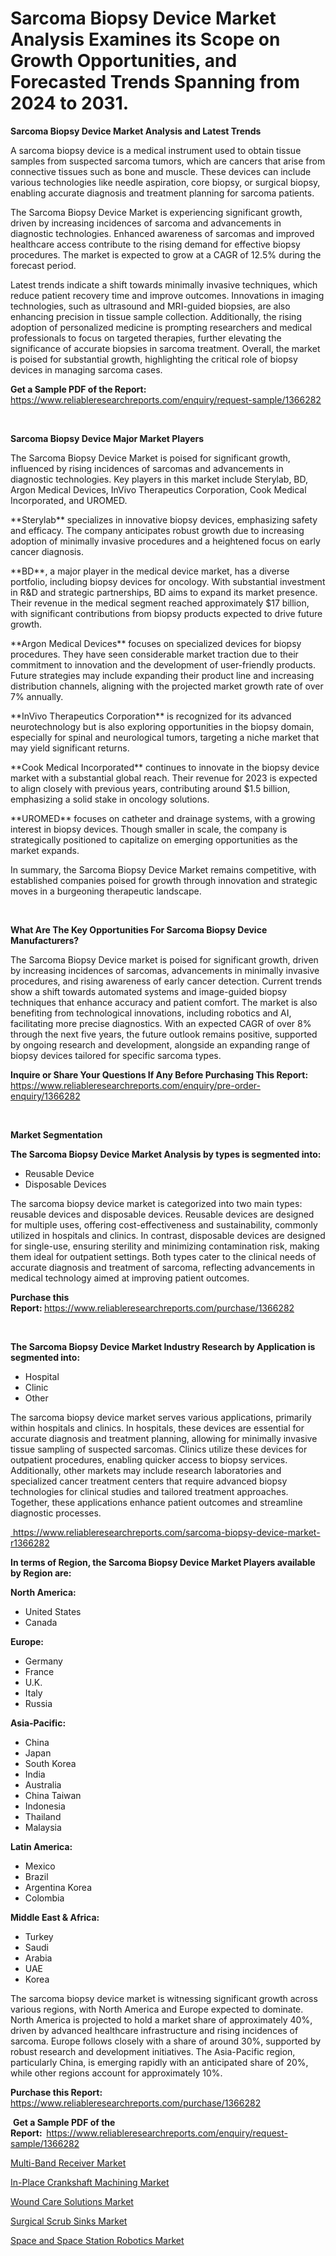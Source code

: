 <p><h1>Sarcoma Biopsy Device Market Analysis Examines its Scope on Growth Opportunities, and Forecasted Trends Spanning from 2024 to 2031.</h1></p><p><strong>Sarcoma Biopsy Device Market Analysis and Latest Trends</strong></p>
<p><p>A sarcoma biopsy device is a medical instrument used to obtain tissue samples from suspected sarcoma tumors, which are cancers that arise from connective tissues such as bone and muscle. These devices can include various technologies like needle aspiration, core biopsy, or surgical biopsy, enabling accurate diagnosis and treatment planning for sarcoma patients.</p><p>The Sarcoma Biopsy Device Market is experiencing significant growth, driven by increasing incidences of sarcoma and advancements in diagnostic technologies. Enhanced awareness of sarcomas and improved healthcare access contribute to the rising demand for effective biopsy procedures. The market is expected to grow at a CAGR of 12.5% during the forecast period. </p><p>Latest trends indicate a shift towards minimally invasive techniques, which reduce patient recovery time and improve outcomes. Innovations in imaging technologies, such as ultrasound and MRI-guided biopsies, are also enhancing precision in tissue sample collection. Additionally, the rising adoption of personalized medicine is prompting researchers and medical professionals to focus on targeted therapies, further elevating the significance of accurate biopsies in sarcoma treatment. Overall, the market is poised for substantial growth, highlighting the critical role of biopsy devices in managing sarcoma cases.</p></p>
<p><strong>Get a Sample PDF of the Report:&nbsp;</strong> <a href="https://www.reliableresearchreports.com/enquiry/request-sample/1366282?utm_campaign=12&utm_medium=2&utm_source=Github&utm_content=ia&utm_term=06122024&utm_id=sarcoma-biopsy-device">https://www.reliableresearchreports.com/enquiry/request-sample/1366282</a></p>
<p>&nbsp;</p>
<p><strong>Sarcoma Biopsy Device Major Market Players</strong></p>
<p><p>The Sarcoma Biopsy Device Market is poised for significant growth, influenced by rising incidences of sarcomas and advancements in diagnostic technologies. Key players in this market include Sterylab, BD, Argon Medical Devices, InVivo Therapeutics Corporation, Cook Medical Incorporated, and UROMED.</p><p>**Sterylab** specializes in innovative biopsy devices, emphasizing safety and efficacy. The company anticipates robust growth due to increasing adoption of minimally invasive procedures and a heightened focus on early cancer diagnosis. </p><p>**BD**, a major player in the medical device market, has a diverse portfolio, including biopsy devices for oncology. With substantial investment in R&D and strategic partnerships, BD aims to expand its market presence. Their revenue in the medical segment reached approximately $17 billion, with significant contributions from biopsy products expected to drive future growth.</p><p>**Argon Medical Devices** focuses on specialized devices for biopsy procedures. They have seen considerable market traction due to their commitment to innovation and the development of user-friendly products. Future strategies may include expanding their product line and increasing distribution channels, aligning with the projected market growth rate of over 7% annually.</p><p>**InVivo Therapeutics Corporation** is recognized for its advanced neurotechnology but is also exploring opportunities in the biopsy domain, especially for spinal and neurological tumors, targeting a niche market that may yield significant returns.</p><p>**Cook Medical Incorporated** continues to innovate in the biopsy device market with a substantial global reach. Their revenue for 2023 is expected to align closely with previous years, contributing around $1.5 billion, emphasizing a solid stake in oncology solutions.</p><p>**UROMED** focuses on catheter and drainage systems, with a growing interest in biopsy devices. Though smaller in scale, the company is strategically positioned to capitalize on emerging opportunities as the market expands.</p><p>In summary, the Sarcoma Biopsy Device Market remains competitive, with established companies poised for growth through innovation and strategic moves in a burgeoning therapeutic landscape.</p></p>
<p>&nbsp;</p>
<p><strong>What Are The Key Opportunities For Sarcoma Biopsy Device Manufacturers?</strong></p>
<p><p>The Sarcoma Biopsy Device market is poised for significant growth, driven by increasing incidences of sarcomas, advancements in minimally invasive procedures, and rising awareness of early cancer detection. Current trends show a shift towards automated systems and image-guided biopsy techniques that enhance accuracy and patient comfort. The market is also benefiting from technological innovations, including robotics and AI, facilitating more precise diagnostics. With an expected CAGR of over 8% through the next five years, the future outlook remains positive, supported by ongoing research and development, alongside an expanding range of biopsy devices tailored for specific sarcoma types.</p></p>
<p><strong>Inquire or Share Your Questions If Any Before Purchasing This Report:</strong> <a href="https://www.reliableresearchreports.com/enquiry/pre-order-enquiry/1366282?utm_campaign=12&utm_medium=2&utm_source=Github&utm_content=ia&utm_term=06122024&utm_id=sarcoma-biopsy-device">https://www.reliableresearchreports.com/enquiry/pre-order-enquiry/1366282</a></p>
<p>&nbsp;</p>
<p><strong>Market Segmentation</strong></p>
<p><strong>The Sarcoma Biopsy Device Market Analysis by types is segmented into:</strong></p>
<p><ul><li>Reusable Device</li><li>Disposable Devices</li></ul></p>
<p><p>The sarcoma biopsy device market is categorized into two main types: reusable devices and disposable devices. Reusable devices are designed for multiple uses, offering cost-effectiveness and sustainability, commonly utilized in hospitals and clinics. In contrast, disposable devices are designed for single-use, ensuring sterility and minimizing contamination risk, making them ideal for outpatient settings. Both types cater to the clinical needs of accurate diagnosis and treatment of sarcoma, reflecting advancements in medical technology aimed at improving patient outcomes.</p></p>
<p><strong>Purchase this Report:&nbsp;</strong><a href="https://www.reliableresearchreports.com/purchase/1366282?utm_campaign=12&utm_medium=2&utm_source=Github&utm_content=ia&utm_term=06122024&utm_id=sarcoma-biopsy-device">https://www.reliableresearchreports.com/purchase/1366282</a></p>
<p>&nbsp;</p>
<p><strong>The Sarcoma Biopsy Device Market Industry Research by Application is segmented into:</strong></p>
<p><ul><li>Hospital</li><li>Clinic</li><li>Other</li></ul></p>
<p><p>The sarcoma biopsy device market serves various applications, primarily within hospitals and clinics. In hospitals, these devices are essential for accurate diagnosis and treatment planning, allowing for minimally invasive tissue sampling of suspected sarcomas. Clinics utilize these devices for outpatient procedures, enabling quicker access to biopsy services. Additionally, other markets may include research laboratories and specialized cancer treatment centers that require advanced biopsy technologies for clinical studies and tailored treatment approaches. Together, these applications enhance patient outcomes and streamline diagnostic processes.</p></p>
<p><a href="https://www.reliableresearchreports.com/sarcoma-biopsy-device-market-r1366282?utm_campaign=12&utm_medium=2&utm_source=Github&utm_content=ia&utm_term=06122024&utm_id=sarcoma-biopsy-device">&nbsp;https://www.reliableresearchreports.com/sarcoma-biopsy-device-market-r1366282</a></p>
<p><strong>In terms of Region, the Sarcoma Biopsy Device Market Players available by Region are:</strong></p>
<p>
    <p> <strong> North America: </strong>
        <ul>
            <li>United States</li>
            <li>Canada</li>
        </ul>
        </p> 
    <p> <strong> Europe: </strong>
        <ul>
            <li>Germany</li>
            <li>France</li>
            <li>U.K.</li>
            <li>Italy</li>
            <li>Russia</li>
        </ul>
        </p> 
    <p> <strong> Asia-Pacific: </strong>
        <ul>
            <li>China</li>
            <li>Japan</li>
            <li>South Korea</li>
            <li>India</li>
            <li>Australia</li>
            <li>China Taiwan</li>
            <li>Indonesia</li>
            <li>Thailand</li>
            <li>Malaysia</li>
        </ul>
        </p> 
    <p> <strong> Latin America: </strong>
        <ul>
            <li>Mexico</li>
            <li>Brazil</li>
            <li>Argentina Korea</li>
            <li>Colombia</li>
        </ul>
        </p> 
    <p> <strong> Middle East & Africa: </strong>
        <ul>
            <li>Turkey</li>
            <li>Saudi</li>
            <li>Arabia</li>
            <li>UAE</li>
            <li>Korea</li>
        </ul>
    </p>
    </p>
<p><p>The sarcoma biopsy device market is witnessing significant growth across various regions, with North America and Europe expected to dominate. North America is projected to hold a market share of approximately 40%, driven by advanced healthcare infrastructure and rising incidences of sarcoma. Europe follows closely with a share of around 30%, supported by robust research and development initiatives. The Asia-Pacific region, particularly China, is emerging rapidly with an anticipated share of 20%, while other regions account for approximately 10%.</p></p>
<p><strong>Purchase this Report: </strong><a href="https://www.reliableresearchreports.com/purchase/1366282?utm_campaign=12&utm_medium=2&utm_source=Github&utm_content=ia&utm_term=06122024&utm_id=sarcoma-biopsy-device">https://www.reliableresearchreports.com/purchase/1366282</a></p>
<p>&nbsp;<strong>Get a Sample PDF of the Report:&nbsp;&nbsp;</strong><a href="https://www.reliableresearchreports.com/enquiry/request-sample/1366282?utm_campaign=12&utm_medium=2&utm_source=Github&utm_content=ia&utm_term=06122024&utm_id=sarcoma-biopsy-device">https://www.reliableresearchreports.com/enquiry/request-sample/1366282</a></p>
<p><strong></strong></p>
<p><p><a href="https://github.com/ChiragRp1/Market-Research-Report-List-6/blob/main/multi-band-receiver-market.md?utm_campaign=12&utm_medium=2&utm_source=Github&utm_content=ia&utm_term=06122024&utm_id=sarcoma-biopsy-device">Multi-Band Receiver Market</a></p><p><a href="https://issuu.com/reportprime-2/docs/in-place-crankshaft-machining-market-size-2030.ppt?utm_campaign=12&utm_medium=2&utm_source=Github&utm_content=ia&utm_term=06122024&utm_id=sarcoma-biopsy-device">In-Place Crankshaft Machining Market</a></p><p><a href="https://www.linkedin.com/pulse/in-depth-wound-care-solutions-report-industry-analysis-uymcf?utm_campaign=12&utm_medium=2&utm_source=Github&utm_content=ia&utm_term=06122024&utm_id=sarcoma-biopsy-device">Wound Care Solutions Market</a></p><p><a href="https://www.linkedin.com/pulse/surgical-scrub-sinks-market-size-global-industry-analysis-vtrpf?utm_campaign=12&utm_medium=2&utm_source=Github&utm_content=ia&utm_term=06122024&utm_id=sarcoma-biopsy-device">Surgical Scrub Sinks Market</a></p><p><a href="https://github.com/gukenneth26571/Market-Research-Report-List-1/blob/main/space-and-space-station-robotics-market.md?utm_campaign=12&utm_medium=2&utm_source=Github&utm_content=ia&utm_term=06122024&utm_id=sarcoma-biopsy-device">Space and Space Station Robotics Market</a></p></p>